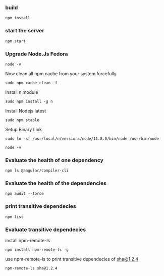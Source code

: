 ### build
```
npm install
```

### start the server
```
npm start
```


### Upgrade Node.Js Fedora
```
node -v 
```
 Now clean all npm cache from your system forcefully
```
sudo npm cache clean -f 
```
Install n module 
```
sudo npm install -g n 
```

Install Nodejs  latest
```
sudo npm stable 
```
Setup Binary Link 
```
sudo ln -sf /usr/local/n/versions/node/11.8.0/bin/node /usr/bin/node
```

```
node -v
```

### Evaluate the health of one dependency
```
npm ls @angular/compiler-cli 
```
### Evaluate the health of the dependencies
```
npm audit --force
```

### print transitive dependecies
```
npm list 
```

### Evaluate transitive dependecies 

install npm-remote-ls
```
npm install npm-remote-ls -g
```
use npm-remote-ls to print transitive dependecies of sha@1.2.4
```
npm-remote-ls sha@1.2.4
```
